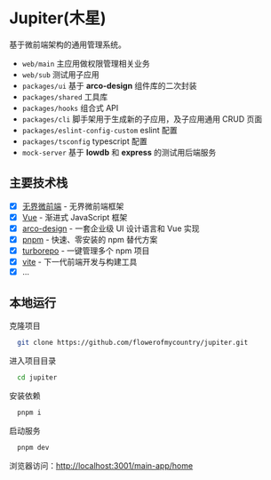 # Jupiter(木星)

基于微前端架构的通用管理系统。

- `web/main` 主应用做权限管理相关业务
- `web/sub` 测试用子应用
- `packages/ui` 基于 **arco-design** 组件库的二次封装
- `packages/shared` 工具库
- `packages/hooks` 组合式 API
- `packages/cli` 脚手架用于生成新的子应用，及子应用通用 CRUD 页面
- `packages/eslint-config-custom` eslint 配置
- `packages/tsconfig` typescript 配置
- `mock-server` 基于 **lowdb** 和 **express** 的测试用后端服务

## 主要技术栈

- [x] [无界微前端](https://wujie-micro.github.io/doc/guide/) - 无界微前端框架
- [x] [Vue](https://cn.vuejs.org/) - 渐进式 JavaScript 框架
- [x] [arco-design](https://arco.design/vue/docs/start) - 一套企业级 UI 设计语言和 Vue 实现
- [x] [pnpm](https://pnpm.io/motivation) - 快速、零安装的 npm 替代方案
- [x] [turborepo](https://turbo.build/repo/docs) - 一键管理多个 npm 项目
- [x] [vite](https://vitejs.dev/) - 下一代前端开发与构建工具
- [x] ...

## 本地运行

克隆项目

```bash
  git clone https://github.com/flowerofmycountry/jupiter.git
```

进入项目目录

```bash
  cd jupiter
```

安装依赖

```bash
  pnpm i
```

启动服务

```bash
  pnpm dev
```

浏览器访问：[http://localhost:3001/main-app/home](http://localhost:3001/main-app/home)
